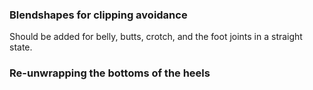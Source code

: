 ### Blendshapes for clipping avoidance
Should be added for belly, butts, crotch, and the foot joints in a straight state.

### Re-unwrapping the bottoms of the heels
